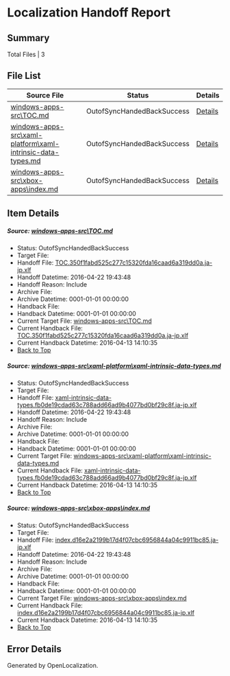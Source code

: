 # <a name='report-top'></a> Localization Handoff Report

## Summary
 Total Files | 3

## File List
 Source File | Status | Details 
 ----------- | ------ | ------- 
 [windows-apps-src\TOC.md](https://github.com/Microsoft/windows-apps/blob/ad18cdfdbca48896577ee77bc5d704acba45d3e4/windows-apps-src/TOC.md) | OutofSyncHandedBackSuccess | [Details](#8e3b2ad27e97a3ea745af1e534d2791e1dd1d8de3697)
 [windows-apps-src\xaml-platform\xaml-intrinsic-data-types.md](https://github.com/Microsoft/windows-apps/blob/1dc9be736a5b12a708c6e18a978a8d6de0b7913c/windows-apps-src/xaml-platform/xaml-intrinsic-data-types.md) | OutofSyncHandedBackSuccess | [Details](#93dd9df9cbb74b805b9f1cdbda4eda2a6cd313b73740)
 [windows-apps-src\xbox-apps\index.md](https://github.com/Microsoft/windows-apps/blob/c62ec9d41c9c2e7c11936b531b88fe3243db6ab2/windows-apps-src/xbox-apps/index.md) | OutofSyncHandedBackSuccess | [Details](#7c5e5326340b2caf6ffe2add0dd25fcf1fcc65e03794)

## Item Details
##### <a name='8e3b2ad27e97a3ea745af1e534d2791e1dd1d8de3697'></a> Source: [windows-apps-src\TOC.md](https://github.com/Microsoft/windows-apps/blob/ad18cdfdbca48896577ee77bc5d704acba45d3e4/windows-apps-src/TOC.md)
* Status: OutofSyncHandedBackSuccess
* Target File: 
* Handoff File: [TOC.350f1fabd525c277c15320fda16caad6a319dd0a.ja-jp.xlf](https://github.com/Microsoft/WDG.handoff/blob/a128fd9dfbc457198934988e69fe496438384d2c/ol-handoff/Microsoft/windows-apps.ja-jp/master/TOC.350f1fabd525c277c15320fda16caad6a319dd0a.ja-jp.xlf)
* Handoff Datetime: 2016-04-22 19:43:48
* Handoff Reason: Include
* Archive File: 
* Archive Datetime: 0001-01-01 00:00:00
* Handback File: 
* Handback Datetime: 0001-01-01 00:00:00
* Current Target File: [windows-apps-src\TOC.md](https://github.com/Microsoft/windows-apps.ja-jp/blob/ede73b1a80d40d88b22b4a79f571f892d6d3809b/windows-apps-src/TOC.md)
* Current Handback File: [TOC.350f1fabd525c277c15320fda16caad6a319dd0a.ja-jp.xlf](https://github.com/Microsoft/WDG.handback/blob/a5742cb2d83625361cba5b5a0ead558fec4ff91c/ol-handback/Microsoft/windows-apps.ja-jp/master/TOC.350f1fabd525c277c15320fda16caad6a319dd0a.ja-jp.xlf)
* Current Handback Datetime: 2016-04-13 14:10:35
* [Back to Top](#report-top)

##### <a name='93dd9df9cbb74b805b9f1cdbda4eda2a6cd313b73740'></a> Source: [windows-apps-src\xaml-platform\xaml-intrinsic-data-types.md](https://github.com/Microsoft/windows-apps/blob/1dc9be736a5b12a708c6e18a978a8d6de0b7913c/windows-apps-src/xaml-platform/xaml-intrinsic-data-types.md)
* Status: OutofSyncHandedBackSuccess
* Target File: 
* Handoff File: [xaml-intrinsic-data-types.fb0de19cdad63c788add66ad9b4077bd0bf29c8f.ja-jp.xlf](https://github.com/Microsoft/WDG.handoff/blob/a128fd9dfbc457198934988e69fe496438384d2c/ol-handoff/Microsoft/windows-apps.ja-jp/master/xaml-intrinsic-data-types.fb0de19cdad63c788add66ad9b4077bd0bf29c8f.ja-jp.xlf)
* Handoff Datetime: 2016-04-22 19:43:48
* Handoff Reason: Include
* Archive File: 
* Archive Datetime: 0001-01-01 00:00:00
* Handback File: 
* Handback Datetime: 0001-01-01 00:00:00
* Current Target File: [windows-apps-src\xaml-platform\xaml-intrinsic-data-types.md](https://github.com/Microsoft/windows-apps.ja-jp/blob/ede73b1a80d40d88b22b4a79f571f892d6d3809b/windows-apps-src/xaml-platform/xaml-intrinsic-data-types.md)
* Current Handback File: [xaml-intrinsic-data-types.fb0de19cdad63c788add66ad9b4077bd0bf29c8f.ja-jp.xlf](https://github.com/Microsoft/WDG.handback/blob/a5742cb2d83625361cba5b5a0ead558fec4ff91c/ol-handback/Microsoft/windows-apps.ja-jp/master/xaml-intrinsic-data-types.fb0de19cdad63c788add66ad9b4077bd0bf29c8f.ja-jp.xlf)
* Current Handback Datetime: 2016-04-13 14:10:35
* [Back to Top](#report-top)

##### <a name='7c5e5326340b2caf6ffe2add0dd25fcf1fcc65e03794'></a> Source: [windows-apps-src\xbox-apps\index.md](https://github.com/Microsoft/windows-apps/blob/c62ec9d41c9c2e7c11936b531b88fe3243db6ab2/windows-apps-src/xbox-apps/index.md)
* Status: OutofSyncHandedBackSuccess
* Target File: 
* Handoff File: [index.d16e2a2199b17d4f07cbc6956844a04c9911bc85.ja-jp.xlf](https://github.com/Microsoft/WDG.handoff/blob/a128fd9dfbc457198934988e69fe496438384d2c/ol-handoff/Microsoft/windows-apps.ja-jp/master/index.d16e2a2199b17d4f07cbc6956844a04c9911bc85.ja-jp.xlf)
* Handoff Datetime: 2016-04-22 19:43:48
* Handoff Reason: Include
* Archive File: 
* Archive Datetime: 0001-01-01 00:00:00
* Handback File: 
* Handback Datetime: 0001-01-01 00:00:00
* Current Target File: [windows-apps-src\xbox-apps\index.md](https://github.com/Microsoft/windows-apps.ja-jp/blob/ede73b1a80d40d88b22b4a79f571f892d6d3809b/windows-apps-src/xbox-apps/index.md)
* Current Handback File: [index.d16e2a2199b17d4f07cbc6956844a04c9911bc85.ja-jp.xlf](https://github.com/Microsoft/WDG.handback/blob/a5742cb2d83625361cba5b5a0ead558fec4ff91c/ol-handback/Microsoft/windows-apps.ja-jp/master/index.d16e2a2199b17d4f07cbc6956844a04c9911bc85.ja-jp.xlf)
* Current Handback Datetime: 2016-04-13 14:10:35
* [Back to Top](#report-top)


## Error Details

Generated by OpenLocalization.

